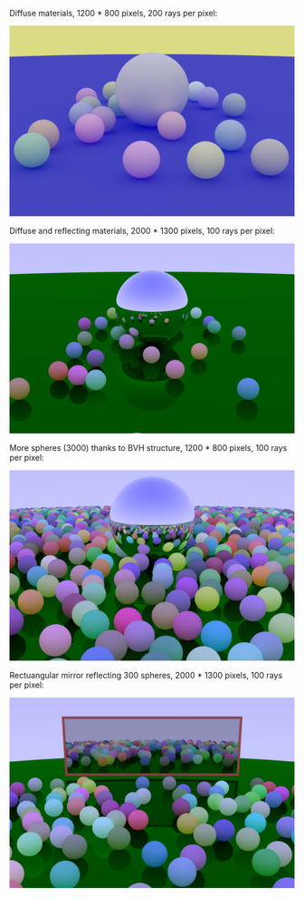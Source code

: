

Diffuse materials, 1200 * 800 pixels, 200 rays per pixel:

![alt text](https://github.com/BenoitMorel/RayTracer/blob/main/results/diffuse_balls.png)

Diffuse and reflecting materials, 2000 * 1300 pixels, 100 rays per pixel:

![alt text](https://github.com/BenoitMorel/RayTracer/blob/main/results/diffuse_and_reflect.png)

More spheres (3000) thanks to BVH structure, 1200 * 800 pixels, 100 rays per pixel:

![alt text](https://github.com/BenoitMorel/RayTracer/blob/main/results/bvh.png)

Rectuangular mirror reflecting 300 spheres, 2000 * 1300 pixels, 100 rays per pixel:

![alt text](https://github.com/BenoitMorel/RayTracer/blob/main/results/quad_mirror.png)



